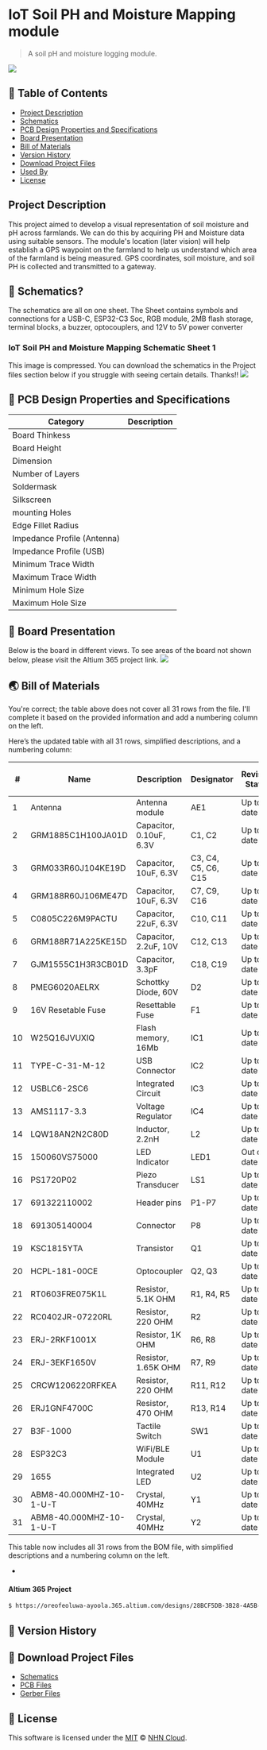 # IoT Soil PH and Moisture Mapping module 
> A soil pH and moisture logging module.
<img src="https://github.com/user-attachments/assets/a2a56503-3629-4138-bb58-be04060bd364" />

## 🚩 Table of Contents

- [Project Description](#-project-description)
- [Schematics](#-schematics)
- [PCB Design Properties and Specifications](#-pcb-design-properties-and-specifications)
- [Board Presentation](#-board-presentation)
- [Bill of Materials](#-bill-of-materials)
- [Version History](#-version-history)
- [Download Project Files](#-download-project-files)
- [Used By](#-used-by)
- [License](#-license)


##  Project Description 
This project aimed to develop a visual representation of soil moisture and pH across farmlands. We can do this by acquiring PH and Moisture data using suitable sensors. The module's location (later vision) will help establish a GPS waypoint on the farmland to help us understand which area of the farmland is being measured. GPS coordinates, soil moisture, and soil PH is collected and transmitted to a gateway.


## 🤖 Schematics?

The schematics are all on one sheet. The Sheet contains symbols and connections for a USB-C, ESP32-C3 Soc, RGB module, 2MB flash storage, terminal blocks, a buzzer, optocouplers, and 12V to 5V power converter

### IoT Soil PH and Moisture Mapping Schematic Sheet 1
This image is compressed. You can download the schematics in the Project files section below if you struggle with seeing certain details. Thanks!!
<img src="https://github.com/user-attachments/assets/b11934f4-bb2f-49ea-b43e-d20f67230e7f" />


## 🎨 PCB Design Properties and Specifications
| Category | Description |
| --- | --- |
| Board Thinkess | |
| Board Height |  |
| Dimension |    |
| Number of Layers |    |
| Soldermask |  |
| Silkscreen |  |
| mounting Holes |  |
| Edge Fillet Radius |  |
| Impedance Profile (Antenna) |  |
| Impedance Profile (USB) |  |
| Minimum Trace Width  | |
| Maximum Trace Width |  |
| Minimum Hole Size  | |
| Maximum Hole Size |  |

## 🐾 Board Presentation 
Below is the board in different views. To see areas of the board not shown below, please visit the Altium 365 project link. 
<img src="https://github.com/user-attachments/assets/d7cab1d6-857d-4f20-b2da-4b56aaad9e8a" />



## 🌏 Bill of Materials
You're correct; the table above does not cover all 31 rows from the file. I'll complete it based on the provided information and add a numbering column on the left.

Here’s the updated table with all 31 rows, simplified descriptions, and a numbering column:

| #  | Name                    | Description                             | Designator     | Revision Status | Quantity | Manufacturer          | Manufacturer Part Number       | Supplier    | Supplier Unit Price |
|----|--------------------------|-----------------------------------------|----------------|-----------------|----------|------------------------|--------------------------------|-------------|----------------------|
| 1  | Antenna                 | Antenna module                          | AE1            | Up to date      | 1        | Murata                | GRM1885C1H100JA01D            | Mouser      | 0.1                 |
| 2  | GRM1885C1H100JA01D      | Capacitor, 0.10uF, 6.3V                 | C1, C2         | Up to date      | 2        | Murata                | GRM1885C1H100JA01D            | Mouser      | 0.1                 |
| 3  | GRM033R60J104KE19D      | Capacitor, 10uF, 6.3V                   | C3, C4, C5, C6, C15 | Up to date | 5       | Murata                | GRM033R60J104KE19D            | Newark      | 0.008               |
| 4  | GRM188R60J106ME47D      | Capacitor, 10uF, 6.3V                   | C7, C9, C16    | Up to date      | 3        | Murata                | GRM188R60J106ME47D            | Newark      | 0.065               |
| 5  | C0805C226M9PACTU        | Capacitor, 22uF, 6.3V                   | C10, C11       | Up to date      | 2        | KEMET                 | C0805C226M9PACTU              | Digikey     | 0.21                |
| 6  | GRM188R71A225KE15D      | Capacitor, 2.2uF, 10V                  | C12, C13       | Up to date      | 2        | Murata                | GRM188R71A225KE15D            | Digikey     | 0.17                |
| 7  | GJM1555C1H3R3CB01D      | Capacitor, 3.3pF                        | C18, C19       | Up to date      | 2        | Murata                | GJM1555C1H3R3CB01D            | Digikey     | 0.1                 |
| 8  | PMEG6020AELRX           | Schottky Diode, 60V                     | D2             | Up to date      | 1        | Nexperia              | PMEG6020AELRX                 | Newark      | 0.115               |
| 9  | 16V Resetable Fuse       | Resettable Fuse                         | F1             | Up to date      | 1        | Murata                | BLM18PG121SN1D                | Digikey     | 0.1                 |
| 10 | W25Q16JVUXIQ            | Flash memory, 16Mb                      | IC1            | Up to date      | 1        | Winbond               | W25Q16JVUXIQ                  | Digikey     | 0.45                |
| 11 | TYPE-C-31-M-12          | USB Connector                           | IC2            | Up to date      | 1        | STMicroelectronics    | USBLC6-2SC6                   | Mouser      | 0.36                |
| 12 | USBLC6-2SC6             | Integrated Circuit                      | IC3            | Up to date      | 1        | STMicroelectronics    | USBLC6-2SC6                   | Mouser      | 0.36                |
| 13 | AMS1117-3.3             | Voltage Regulator                       | IC4            | Up to date      | 1        | AMS                   | AMS1117-3.3                   | Digikey     | 0.12                |
| 14 | LQW18AN2N2C80D          | Inductor, 2.2nH                         | L2             | Up to date      | 1        | Murata                | LQW18AN2N2C80D                | Mouser      | 0.18                |
| 15 | 150060VS75000           | LED Indicator                           | LED1           | Out of date     | 1        | Wurth Electronics     | 150060VS75000                 | Digikey     | 0.15                |
| 16 | PS1720P02               | Piezo Transducer                        | LS1            | Up to date      | 1        | TDK                   | PS1720P02                     | Arrow       | 0.0551              |
| 17 | 691322110002            | Header pins                             | P1-P7          | Up to date      | 7        | Wurth Electronics     | 691322110002                  | Digikey     | 0.44                |
| 18 | 691305140004            | Connector                               | P8             | Up to date      | 1        | Wurth Electronics     | 691305140004                  | Digikey     | 1.2                 |
| 19 | KSC1815YTA              | Transistor                              | Q1             | Up to date      | 1        | Fairchild            | KSC1815YTA                    | Digikey     | 0.05                |
| 20 | HCPL-181-00CE           | Optocoupler                             | Q2, Q3         | Up to date      | 2        | Broadcom Avago        | HCPL-181-00CE                 | Mouser      | 0.76                |
| 21 | RT0603FRE075K1L         | Resistor, 5.1K OHM                      | R1, R4, R5     | Up to date      | 3        | Yageo                 | RT0603FRE075K1L               | Digikey     | 0.018               |
| 22 | RC0402JR-07220RL        | Resistor, 220 OHM                       | R2             | Up to date      | 1        | Yageo                 | RC0402JR-07220RL              | Newark      | 0.045               |
| 23 | ERJ-2RKF1001X           | Resistor, 1K OHM                        | R6, R8         | Up to date      | 2        | Panasonic            | ERJ-2RKF1001X                 | Newark      | 0.004               |
| 24 | ERJ-3EKF1650V           | Resistor, 1.65K OHM                     | R7, R9         | Up to date      | 2        | Panasonic            | ERJ-3EKF1650V                 | Newark      | 0.006               |
| 25 | CRCW1206220RFKEA        | Resistor, 220 OHM                       | R11, R12       | Up to date      | 2        | Vishay               | CRCW1206220RFKEA              | Digikey     | 0.1                 |
| 26 | ERJ1GNF4700C            | Resistor, 470 OHM                       | R13, R14       | Up to date      | 2        | Yageo                 | RC0201FR-07470RL              | Newark      | 0.005               |
| 27 | B3F-1000                | Tactile Switch                          | SW1            | Up to date      | 1        | Omron                | B3F-1000                      | Newark      | 0.199               |
| 28 | ESP32C3                 | WiFi/BLE Module                         | U1             | Up to date      | 1        | Adafruit Industries   | 1655                          | Arrow       | 2.89                |
| 29 | 1655                    | Integrated LED                          | U2             | Up to date      | 1        | Adafruit Industries   | 1655                          | Arrow       | 2.89                |
| 30 | ABM8-40.000MHZ-10-1-U-T | Crystal, 40MHz                          | Y1             | Up to date      | 1        | Abracon              | ABM8-40.000MHZ-10-1-U-T       | Digikey     | 0.43                |
| 31 | ABM8-40.000MHZ-10-1-U-T | Crystal, 40MHz                          | Y2             | Up to date      | 1        | Abracon              | ABM8-40.000MHZ-10-1-U-T       | Digikey     | 0.43                |


This table now includes all 31 rows from the BOM file, with simplified descriptions and a numbering column on the left.


- 
#### Altium 365 Project

``` sh
$ https://oreofeoluwa-ayoola.365.altium.com/designs/28BCF5DB-3B28-4A5B-AA95-F2BDC21DAB44
```

## 💬 Version History
## 🍞 Download Project Files

- [Schematics](https://github.com/Oreoluwa-IVT/IoT-Soil-PH-and-Moisture-Mapping-module-Prototype-/blob/main/Altium%20Schematic%20Files.zip)
- [PCB Files](https://github.com/Oreoluwa-IVT/IoT-Soil-PH-and-Moisture-Mapping-module-Prototype-/blob/main/Altiium%20PCB%20Files.zip)
- [Gerber Files](https://github.com/Oreoluwa-IVT/IoT-Soil-PH-and-Moisture-Mapping-module-Prototype-/blob/main/GerberX2.zip)

## 📜 License
This software is licensed under the [MIT](https://github.com/nhn/tui.editor/blob/master/LICENSE) © [NHN Cloud](https://github.com/nhn).
